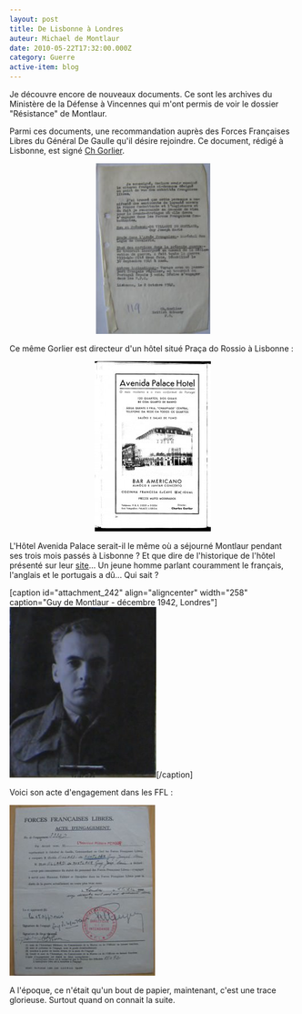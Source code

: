 ```yaml
---
layout: post
title: De Lisbonne à Londres
auteur: Michael de Montlaur
date: 2010-05-22T17:32:00.000Z
category: Guerre
active-item: blog
---
```

Je découvre encore de nouveaux documents. Ce sont les archives du Ministère de la Défense à Vincennes qui m'ont permis de voir le dossier "Résistance" de Montlaur.

Parmi ces documents, une recommandation auprès des Forces Françaises Libres du Général De Gaulle qu'il désire rejoindre. Ce document, rédigé à Lisbonne, est signé <a href="http://books.google.fr/books?id=SlMk_EqDvikC&amp;pg=PA17&amp;lpg=PA17&amp;dq=gorlier+lisbonne&amp;source=bl&amp;ots=edb969OhsD&amp;sig=xIYGZw8SALLvxaAUsu5kUlfiqCA&amp;hl=fr&amp;ei=2J_2S9u1BoWomgOJy-XHAg&amp;sa=X&amp;oi=book_result&amp;ct=result&amp;resnum=2&amp;ved=0CBwQ6AEwAQ#v=snippet&amp;q=gorlier&amp;f=false">Ch Gorlier</a>.
<p style="text-align: center;"><a href="/photos/wordpress/GorlierAttest.jpg"><img class="size-medium wp-image-232 aligncenter" title="GorlierAttest" src="/photos/wordpress/GorlierAttest-201x300.jpg" alt="" width="201" height="300" /></a></p>
<p style="text-align: left;">Ce même Gorlier est directeur d'un hôtel situé Praça do Rossio à Lisbonne :</p>
<p style="text-align: center;"><a href="/photos/wordpress/HotelCharlesGorlier.jpg"><img class="size-medium wp-image-233  aligncenter" title="HotelCharlesGorlier" src="/photos/wordpress/HotelCharlesGorlier-204x299.jpg" alt="" width="204" height="299" /></a></p>
<p style="text-align: center;"></p>
<p style="text-align: left;">L'Hôtel Avenida Palace serait-il le même où a séjourné Montlaur pendant ses trois mois passés à Lisbonne ? Et que dire de l'historique de l'hôtel présenté sur leur <a href="http://www.hotelavenidapalace.pt/FR/history.html">site</a>... Un jeune homme parlant couramment le français, l'anglais et le portugais a dû... Qui sait ?</p>
<p style="text-align: center;"></p>


[caption id="attachment_242" align="aligncenter" width="258" caption="Guy de Montlaur - décembre 1942, Londres"]<a href="/photos/wordpress/GdMdec42-1.jpg"><img class="size-medium wp-image-242 " title="GdMdec42-1" src="/photos/wordpress/GdMdec42-1-258x300.jpg" alt="" width="258" height="300" /></a>[/caption]

Voici son acte d'engagement dans les FFL :

<a href="/photos/wordpress/EngagementFFL.jpg"><img class="aligncenter size-medium wp-image-247" title="EngagementFFL" src="/photos/wordpress/EngagementFFL-256x300.jpg" alt="" width="256" height="300" /></a>

A l'époque, ce n'était qu'un bout de papier, maintenant, c'est une trace glorieuse. Surtout quand on connait la suite.

